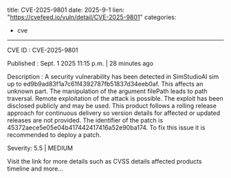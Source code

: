  
title: CVE-2025-9801
date: 2025-9-1
lien: "https://cvefeed.io/vuln/detail/CVE-2025-9801"
categories:
  - cve
---

CVE ID : CVE-2025-9801

Published :  Sept. 1
2025
11:15 p.m. | 28 minutes ago

Description : A security vulnerability has been detected in SimStudioAI sim up to ed9b9ad83f1a7c61f4392787fb51837d34eeb0af. This affects an unknown part. The manipulation of the argument filePath leads to path traversal. Remote exploitation of the attack is possible. The exploit has been disclosed publicly and may be used. This product follows a rolling release approach for continuous delivery
so version details for affected or updated releases are not provided. The identifier of the patch is 45372aece5e05e04b417442417416a52e90ba174. To fix this issue
it is recommended to deploy a patch.

Severity: 5.5 | MEDIUM

Visit the link for more details
such as CVSS details
affected products
timeline
and more...
